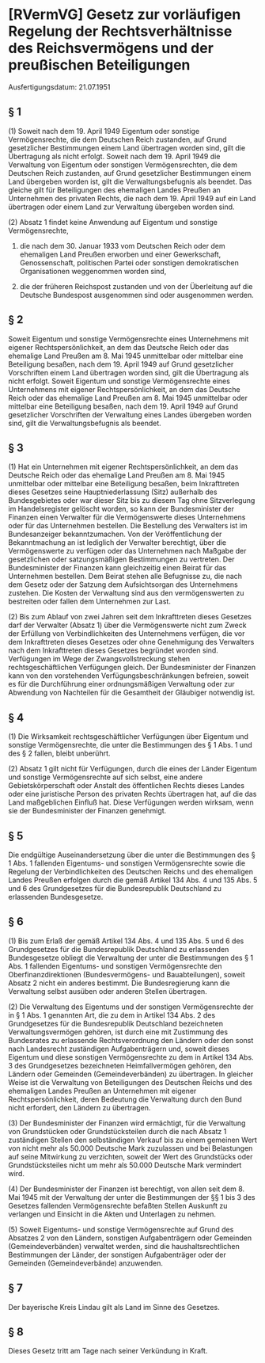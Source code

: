 # [RVermVG] Gesetz zur vorläufigen Regelung der Rechtsverhältnisse des Reichsvermögens und der preußischen Beteiligungen

Ausfertigungsdatum: 21.07.1951

 

## § 1

(1) Soweit nach dem 19. April 1949 Eigentum oder sonstige Vermögensrechte, die dem Deutschen Reich zustanden, auf Grund gesetzlicher Bestimmungen einem Land übertragen worden sind, gilt die Übertragung als nicht erfolgt. Soweit nach dem 19. April 1949 die Verwaltung von Eigentum oder sonstigen Vermögensrechten, die dem Deutschen Reich zustanden, auf Grund gesetzlicher Bestimmungen einem Land übergeben worden ist, gilt die Verwaltungsbefugnis als beendet. Das gleiche gilt für Beteiligungen des ehemaligen Landes Preußen an Unternehmen des privaten Rechts, die nach dem 19. April 1949 auf ein Land übertragen oder einem Land zur Verwaltung übergeben worden sind.

(2) Absatz 1 findet keine Anwendung auf Eigentum und sonstige Vermögensrechte,

1. die nach dem 30. Januar 1933 vom Deutschen Reich oder dem ehemaligen Land Preußen erworben und einer Gewerkschaft, Genossenschaft, politischen Partei oder sonstigen demokratischen Organisationen weggenommen worden sind,

2. die der früheren Reichspost zustanden und von der Überleitung auf die Deutsche Bundespost ausgenommen sind oder ausgenommen werden.


## § 2

Soweit Eigentum und sonstige Vermögensrechte eines Unternehmens mit eigener Rechtspersönlichkeit, an dem das Deutsche Reich oder das ehemalige Land Preußen am 8. Mai 1945 unmittelbar oder mittelbar eine Beteiligung besaßen, nach dem 19. April 1949 auf Grund gesetzlicher Vorschriften einem Land übertragen worden sind, gilt die Übertragung als nicht erfolgt. Soweit Eigentum und sonstige Vermögensrechte eines Unternehmens mit eigener Rechtspersönlichkeit, an dem das Deutsche Reich oder das ehemalige Land Preußen am 8. Mai 1945 unmittelbar oder mittelbar eine Beteiligung besaßen, nach dem 19. April 1949 auf Grund gesetzlicher Vorschriften der Verwaltung eines Landes übergeben worden sind, gilt die Verwaltungsbefugnis als beendet.


## § 3

(1) Hat ein Unternehmen mit eigener Rechtspersönlichkeit, an dem das Deutsche Reich oder das ehemalige Land Preußen am 8. Mai 1945 unmittelbar oder mittelbar eine Beteiligung besaßen, beim Inkrafttreten dieses Gesetzes seine Hauptniederlassung (Sitz) außerhalb des Bundesgebietes oder war dieser Sitz bis zu diesem Tag ohne Sitzverlegung im Handelsregister gelöscht worden, so kann der Bundesminister der Finanzen einen Verwalter für die Vermögenswerte dieses Unternehmens oder für das Unternehmen bestellen. Die Bestellung des Verwalters ist im Bundesanzeiger bekanntzumachen. Von der Veröffentlichung der Bekanntmachung an ist lediglich der Verwalter berechtigt, über die Vermögenswerte zu verfügen oder das Unternehmen nach Maßgabe der gesetzlichen oder satzungsmäßigen Bestimmungen zu vertreten. Der Bundesminister der Finanzen kann gleichzeitig einen Beirat für das Unternehmen bestellen. Dem Beirat stehen alle Befugnisse zu, die nach dem Gesetz oder der Satzung dem Aufsichtsorgan des Unternehmens zustehen. Die Kosten der Verwaltung sind aus den vermögenswerten zu bestreiten oder fallen dem Unternehmen zur Last.

(2) Bis zum Ablauf von zwei Jahren seit dem Inkrafttreten dieses Gesetzes darf der Verwalter (Absatz 1) über die Vermögenswerte nicht zum Zweck der Erfüllung von Verbindlichkeiten des Unternehmens verfügen, die vor dem Inkrafttreten dieses Gesetzes oder ohne Genehmigung des Verwalters nach dem Inkrafttreten dieses Gesetzes begründet worden sind. Verfügungen im Wege der Zwangsvollstreckung stehen rechtsgeschäftlichen Verfügungen gleich. Der Bundesminister der Finanzen kann von den vorstehenden Verfügungsbeschränkungen befreien, soweit es für die Durchführung einer ordnungsmäßigen Verwaltung oder zur Abwendung von Nachteilen für die Gesamtheit der Gläubiger notwendig ist.


## § 4

(1) Die Wirksamkeit rechtsgeschäftlicher Verfügungen über Eigentum und sonstige Vermögensrechte, die unter die Bestimmungen des § 1 Abs. 1 und des § 2 fallen, bleibt unberührt.

(2) Absatz 1 gilt nicht für Verfügungen, durch die eines der Länder Eigentum und sonstige Vermögensrechte auf sich selbst, eine andere Gebietskörperschaft oder Anstalt des öffentlichen Rechts dieses Landes oder eine juristische Person des privaten Rechts übertragen hat, auf die das Land maßgeblichen Einfluß hat. Diese Verfügungen werden wirksam, wenn sie der Bundesminister der Finanzen genehmigt.


## § 5

Die endgültige Auseinandersetzung über die unter die Bestimmungen des § 1 Abs. 1 fallenden Eigentums- und sonstigen Vermögensrechte sowie die Regelung der Verbindlichkeiten des Deutschen Reichs und des ehemaligen Landes Preußen erfolgen durch die gemäß Artikel 134 Abs. 4 und 135 Abs. 5 und 6 des Grundgesetzes für die Bundesrepublik Deutschland zu erlassenden Bundesgesetze.


## § 6

(1) Bis zum Erlaß der gemäß Artikel 134 Abs. 4 und 135 Abs. 5 und 6 des Grundgesetzes für die Bundesrepublik Deutschland zu erlassenden Bundesgesetze obliegt die Verwaltung der unter die Bestimmungen des § 1 Abs. 1 fallenden Eigentums- und sonstigen Vermögensrechte den Oberfinanzdirektionen (Bundesvermögens- und Bauabteilungen), soweit Absatz 2 nicht ein anderes bestimmt. Die Bundesregierung kann die Verwaltung selbst ausüben oder anderen Stellen übertragen.

(2) Die Verwaltung des Eigentums und der sonstigen Vermögensrechte der in § 1 Abs. 1 genannten Art, die zu dem in Artikel 134 Abs. 2 des Grundgesetzes für die Bundesrepublik Deutschland bezeichneten Verwaltungsvermögen gehören, ist durch eine mit Zustimmung des Bundesrates zu erlassende Rechtsverordnung den Ländern oder den sonst nach Landesrecht zuständigen Aufgabenträgern und, soweit dieses Eigentum und diese sonstigen Vermögensrechte zu dem in Artikel 134 Abs. 3 des Grundgesetzes bezeichneten Heimfallvermögen gehören, den Ländern oder Gemeinden (Gemeindeverbänden) zu übertragen. In gleicher Weise ist die Verwaltung von Beteiligungen des Deutschen Reichs und des ehemaligen Landes Preußen an Unternehmen mit eigener Rechtspersönlichkeit, deren Bedeutung die Verwaltung durch den Bund nicht erfordert, den Ländern zu übertragen.

(3) Der Bundesminister der Finanzen wird ermächtigt, für die Verwaltung von Grundstücken oder Grundstücksteilen durch die nach Absatz 1 zuständigen Stellen den selbständigen Verkauf bis zu einem gemeinen Wert von nicht mehr als 50.000 Deutsche Mark zuzulassen und bei Belastungen auf seine Mitwirkung zu verzichten, soweit der Wert des Grundstücks oder Grundstücksteiles nicht um mehr als 50.000 Deutsche Mark vermindert wird.

(4) Der Bundesminister der Finanzen ist berechtigt, von allen seit dem 8. Mai 1945 mit der Verwaltung der unter die Bestimmungen der §§ 1 bis 3 des Gesetzes fallenden Vermögensrechte befaßten Stellen Auskunft zu verlangen und Einsicht in die Akten und Unterlagen zu nehmen.

(5) Soweit Eigentums- und sonstige Vermögensrechte auf Grund des Absatzes 2 von den Ländern, sonstigen Aufgabenträgern oder Gemeinden (Gemeindeverbänden) verwaltet werden, sind die haushaltsrechtlichen Bestimmungen der Länder, der sonstigen Aufgabenträger oder der Gemeinden (Gemeindeverbände) anzuwenden.


## § 7

Der bayerische Kreis Lindau gilt als Land im Sinne des Gesetzes.


## § 8

Dieses Gesetz tritt am Tage nach seiner Verkündung in Kraft.

